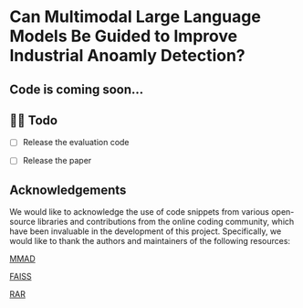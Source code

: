 # Can Multimodal Large Language Models Be Guided to Improve Industrial Anoamly Detection?
## Code is coming soon...





## 👨‍💻 Todo
- [ ] Release the evaluation code
- [ ] Release the paper


## Acknowledgements ##
We would like to acknowledge the use of code snippets from various open-source libraries and contributions from the online coding community, which have been invaluable in the development of this project. Specifically, we would like to thank the authors and maintainers of the following resources:

[MMAD](https://github.com/jam-cc/MMAD)

[FAISS](https://github.com/facebookresearch/faiss)

[RAR](https://github.com/Liuziyu77/RAR)
